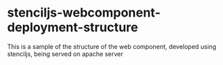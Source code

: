 # stenciljs-webcomponent-deployment-structure

This is a sample of the structure of the web component, developed using stenciljs, being served on apache server 
